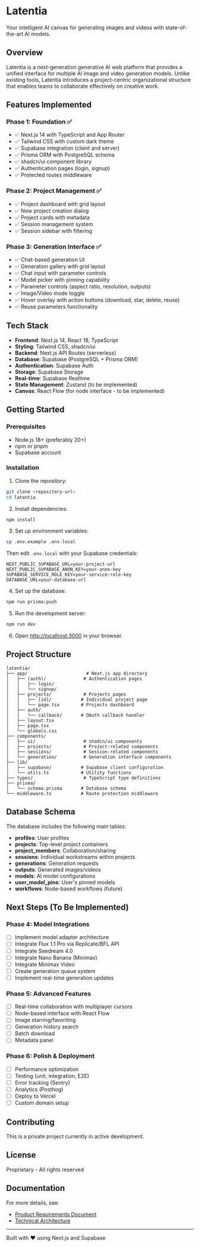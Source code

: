 # Latentia

Your intelligent AI canvas for generating images and videos with state-of-the-art AI models.

## Overview

Latentia is a next-generation generative AI web platform that provides a unified interface for multiple AI image and video generation models. Unlike existing tools, Latentia introduces a project-centric organizational structure that enables teams to collaborate effectively on creative work.

## Features Implemented

### Phase 1: Foundation ✅

- ✅ Next.js 14 with TypeScript and App Router
- ✅ Tailwind CSS with custom dark theme
- ✅ Supabase integration (client and server)
- ✅ Prisma ORM with PostgreSQL schema
- ✅ shadcn/ui component library
- ✅ Authentication pages (login, signup)
- ✅ Protected routes middleware

### Phase 2: Project Management ✅

- ✅ Project dashboard with grid layout
- ✅ New project creation dialog
- ✅ Project cards with metadata
- ✅ Session management system
- ✅ Session sidebar with filtering

### Phase 3: Generation Interface ✅

- ✅ Chat-based generation UI
- ✅ Generation gallery with grid layout
- ✅ Chat input with parameter controls
- ✅ Model picker with pinning capability
- ✅ Parameter controls (aspect ratio, resolution, outputs)
- ✅ Image/Video mode toggle
- ✅ Hover overlay with action buttons (download, star, delete, reuse)
- ✅ Reuse parameters functionality

## Tech Stack

- **Frontend**: Next.js 14, React 18, TypeScript
- **Styling**: Tailwind CSS, shadcn/ui
- **Backend**: Next.js API Routes (serverless)
- **Database**: Supabase (PostgreSQL + Prisma ORM)
- **Authentication**: Supabase Auth
- **Storage**: Supabase Storage
- **Real-time**: Supabase Realtime
- **State Management**: Zustand (to be implemented)
- **Canvas**: React Flow (for node interface - to be implemented)

## Getting Started

### Prerequisites

- Node.js 18+ (preferably 20+)
- npm or pnpm
- Supabase account

### Installation

1. Clone the repository:
```bash
git clone <repository-url>
cd latentia
```

2. Install dependencies:
```bash
npm install
```

3. Set up environment variables:
```bash
cp .env.example .env.local
```

Then edit `.env.local` with your Supabase credentials:
```
NEXT_PUBLIC_SUPABASE_URL=your-project-url
NEXT_PUBLIC_SUPABASE_ANON_KEY=your-anon-key
SUPABASE_SERVICE_ROLE_KEY=your-service-role-key
DATABASE_URL=your-database-url
```

4. Set up the database:
```bash
npm run prisma:push
```

5. Run the development server:
```bash
npm run dev
```

6. Open [http://localhost:3000](http://localhost:3000) in your browser.

## Project Structure

```
latentia/
├── app/                      # Next.js app directory
│   ├── (auth)/              # Authentication pages
│   │   ├── login/
│   │   └── signup/
│   ├── projects/            # Projects pages
│   │   ├── [id]/           # Individual project page
│   │   └── page.tsx        # Projects dashboard
│   ├── auth/
│   │   └── callback/       # OAuth callback handler
│   ├── layout.tsx
│   ├── page.tsx
│   └── globals.css
├── components/
│   ├── ui/                  # shadcn/ui components
│   ├── projects/            # Project-related components
│   ├── sessions/            # Session-related components
│   └── generation/          # Generation interface components
├── lib/
│   ├── supabase/           # Supabase client configuration
│   └── utils.ts            # Utility functions
├── types/                   # TypeScript type definitions
├── prisma/
│   └── schema.prisma       # Database schema
└── middleware.ts           # Route protection middleware
```

## Database Schema

The database includes the following main tables:

- **profiles**: User profiles
- **projects**: Top-level project containers
- **project_members**: Collaboration/sharing
- **sessions**: Individual workstreams within projects
- **generations**: Generation requests
- **outputs**: Generated images/videos
- **models**: AI model configurations
- **user_model_pins**: User's pinned models
- **workflows**: Node-based workflows (future)

## Next Steps (To Be Implemented)

### Phase 4: Model Integrations

- [ ] Implement model adapter architecture
- [ ] Integrate Flux 1.1 Pro via Replicate/BFL API
- [ ] Integrate Seedream 4.0
- [ ] Integrate Nano Banana (Minimax)
- [ ] Integrate Minimax Video
- [ ] Create generation queue system
- [ ] Implement real-time generation updates

### Phase 5: Advanced Features

- [ ] Real-time collaboration with multiplayer cursors
- [ ] Node-based interface with React Flow
- [ ] Image starring/favoriting
- [ ] Generation history search
- [ ] Batch download
- [ ] Metadata panel

### Phase 6: Polish & Deployment

- [ ] Performance optimization
- [ ] Testing (unit, integration, E2E)
- [ ] Error tracking (Sentry)
- [ ] Analytics (Posthog)
- [ ] Deploy to Vercel
- [ ] Custom domain setup

## Contributing

This is a private project currently in active development.

## License

Proprietary - All rights reserved

## Documentation

For more details, see:
- [Product Requirements Document](./PRD.md)
- [Technical Architecture](./ARCHITECTURE.md)

---

Built with ❤️ using Next.js and Supabase

